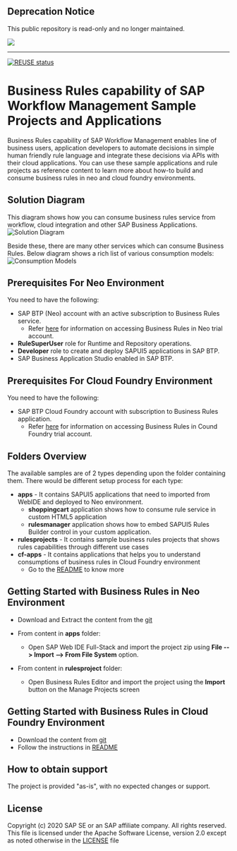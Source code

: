 ## Deprecation Notice

This public repository is read-only and no longer maintained.

![](https://img.shields.io/badge/STATUS-NOT%20CURRENTLY%20MAINTAINED-red.svg?longCache=true&style=flat)

---
[![REUSE status](https://api.reuse.software/badge/github.com/SAP-samples/cloud-businessrules-samples)](https://api.reuse.software/info/github.com/SAP-samples/cloud-businessrules-samples)

# Business Rules capability of SAP Workflow Management Sample Projects and Applications
Business Rules capability of SAP Workflow Management enables line of business users, application developers to automate decisions in simple human friendly rule language and integrate these decisions via APIs with their cloud applications. You can use these sample applications and rule projects as reference content to learn more about how-to build and consume business rules in neo and cloud foundry environments.

## Solution Diagram
This diagram shows how you can consume business rules service from workflow, cloud integration and other SAP Business Applications. 
![Solution Diagram](https://github.com/SAP/cloud-businessrules-samples/blob/master/images/BusinessRules_SolutionDiagram_2.png)

Beside these, there are many other services which can consume Business Rules. Below diagram shows a rich list of various consumption models:
![Consumption Models](https://github.com/SAP/cloud-businessrules-samples/blob/master/images/BusinessRules_ConsumptionPatterns_2.png)

## Prerequisites For Neo Environment
You need to have the following:
- SAP BTP (Neo) account with an active subscription to Business Rules service.
  - Refer [here](https://blogs.sap.com/2017/04/26/sap-cloud-platform-business-rules-try-it-yourself/) for information on accessing Business Rules in Neo trial account.
- **RuleSuperUser** role for Runtime and Repository operations.
- **Developer** role to create and deploy SAPUI5 applications in SAP BTP.
- SAP Business Application Studio enabled in SAP BTP.

## Prerequisites For Cloud Foundry Environment
You need to have the following:
- SAP BTP Cloud Foundry account with subscription to Business Rules application. 
  - Refer [here](https://blogs.sap.com/2018/03/29/quick-start-guide-to-sap-business-rules-service-in-cloud-foundry/) for information on accessing Business Rules in Cound Foundry trial account.

## Folders Overview
The available samples are of 2 types depending upon the folder containing them. There would be different setup process for each type:
- **apps** - It contains SAPUI5 applications that need to imported from WebIDE and deployed to Neo environment. 
  - **shoppingcart** application shows how to consume rule service in custom HTML5 application
  - **rulesmanager** application shows how to embed SAPUI5 Rules Builder control in your custom application. 
- **rulesprojects** - It contains sample business rules projects that shows rules capabilities through different use cases
- **cf-apps** - It contains applications that helps you to understand consumptions of business rules in Cloud Foundry environment
  - Go to the [README](https://github.com/SAP/cloud-businessrules-samples/blob/master/cf-apps/README.md) to know more 

## Getting Started with Business Rules in Neo Environment
* Download and Extract the content from the [git](https://github.com/SAP/cloud-businessrules-samples)
- From content in **apps** folder:
  - Open SAP Web IDE Full-Stack and import the project zip using **File --> Import --> From File System** option.

- From content in **rulesproject** folder:
  - Open Business Rules Editor and import the project using the **Import** button on the Manage Projects screen

## Getting Started with Business Rules in Cloud Foundry Environment
* Download the content from [git](https://github.com/SAP/cloud-businessrules-samples/tree/master/cf-apps)
* Follow the instructions in [README](https://github.com/SAP/cloud-businessrules-samples/blob/master/cf-apps/README.md)

## How to obtain support
The project is provided "as-is", with no expected changes or support.

## License
Copyright (c) 2020 SAP SE or an SAP affiliate company. All rights reserved. This file is licensed under the Apache Software License, version 2.0 except as noted otherwise in the [LICENSE](https://github.com/SAP-samples/fsm-extension-sample/blob/master/LICENSE) file
